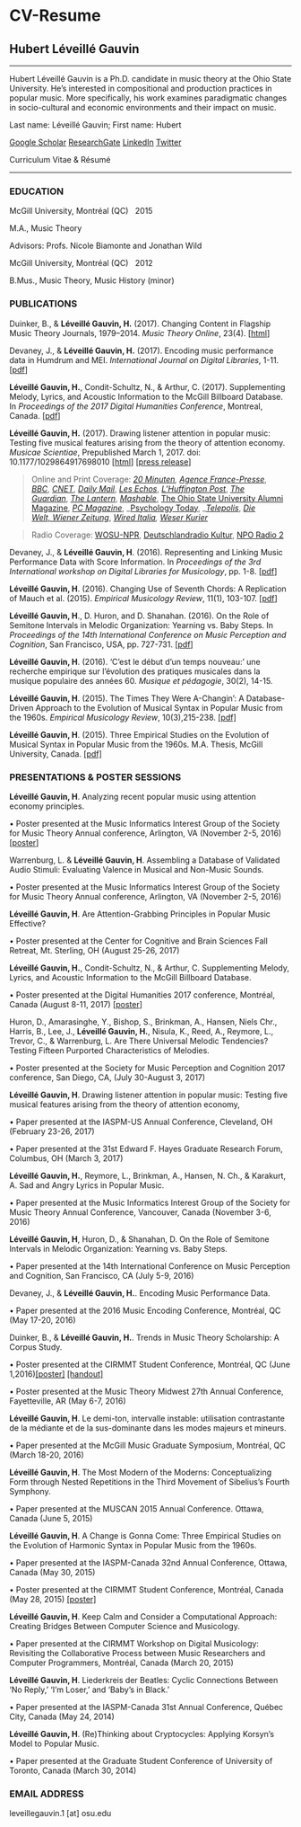# CV-Resume

## Hubert Léveillé Gauvin 

----------------------

Hubert Léveillé Gauvin is a Ph.D. candidate in music theory at the Ohio State University. He’s interested in compositional and production practices in popular music. More specifically, his work examines paradigmatic changes in socio-cultural and economic environments and their impact on music.

Last name: Léveillé Gauvin; First name: Hubert

[Google Scholar](https://goo.gl/Q5D8KA) [ResearchGate](https://www.researchgate.net/profile/Hubert_Leveille_Gauvin) [LinkedIn](https://www.linkedin.com/notifications/) [Twitter](https://twitter.com/hleveillegauvin)

Curriculum Vitae &amp; Résumé

* * *

### **EDUCATION**

McGill University, Montréal (QC)    2015

M.A., Music Theory

Advisors: Profs. Nicole Biamonte and Jonathan Wild

McGill University, Montréal (QC)    2012

B.Mus., Music Theory, Music History (minor)

### **PUBLICATIONS**

Duinker, B., & **Léveillé Gauvin, H.** (2017). Changing Content in Flagship Music Theory Journals, 1979–2014. _Music Theory Online_, 23(4). \[[html](http://mtosmt.org/issues/mto.17.23.4/mto.17.23.4.duinker.html)\]

Devaney, J., & **Léveillé Gauvin, H.** (2017). Encoding music performance data in Humdrum and MEI. _International Journal on Digital Libraries_, 1-11. \[[pdf](https://link.springer.com/content/pdf/10.1007%2Fs00799-017-0229-3.pdf)\]

**Léveillé Gauvin, H.**, Condit-Schultz, N., & Arthur, C. (2017). Supplementing Melody, Lyrics, and Acoustic Information to the McGill Billboard Database. In _Proceedings of the 2017 Digital Humanities Conference_, Montreal, Canada. \[[pdf](https://dh2017.adho.org/abstracts/265/265.pdf)\]

**Léveillé Gauvin, H.** (2017). Drawing listener attention in popular music: Testing five musical features arising from the theory of attention economy. _Musicae Scientiae_, Prepublished March 1, 2017. doi: 10.1177/1029864917698010 \[[html](http://journals.sagepub.com/doi/pdf/10.1177/1029864917698010)\] \[[press release](https://news.osu.edu/news/2017/04/04/streaming-attention/)\]

>Online and Print Coverage: _[20 Minuten](http://www.20min.ch/entertainment/musik/story/Streaming-Portale-veraendern-die-Musik-21501360), [Agence France-Presse](https://www.yahoo.com/news/streaming-booms-songs-getting-faster-study-175455399.html)_, [_BBC_](http://www.bbc.com/news/entertainment-arts-41500692), [_CNET_](http://www.cnet.de/88169533/so-haben-musikstreaming-dienste-die-pop-musik-veraendert ), [_Daily Mail_](http://www.dailymail.co.uk/sciencetech/article-4382802/Music-streaming-killed-80s-ballad.html ), [_Les Echos_](http://www.lesechos.fr/tech-medias/medias/0211950807195-comment-le-streaming-a-tue-les-intros-instrumentales-2078538.php#xtor=CS1-31#yoUUrEiMzgr78sQP.01), [_L’Huffington Post_](http://www.huffingtonpost.it/enzo-mazza/nellera-dello-streaming-le-canzoni-si-accorciano ), [_The Guardian_](https://www.theguardian.com/music/shortcuts/2017/oct/04/spotify-song-intro-streaming-arctic-monkeys-led-zeppelin), [_The Lantern_](http://thelantern.com/2017/04/ohio-state-researcher-discovers-technology-advancements-shorten-pop-music/), [_Mashable_](http://mashable.com/2017/04/06/streaming-instrumental-intros-shorter-attention-study/#6AHlHhpMLaqq), [The Ohio State University Alumni Magazine](https://musiccog.ohio-state.edu/home/data/_uploaded/file/UM_CONT_AlumMagazine_Fall17_0053623_12_upfront.pdf), [_PC Magazine_](http://www.pcmag.com/news/353018/study-music-streaming-services-are-killing-instrumental-int), _[Psychology Today](http://www.psychologytoday.com/blog/the-athletes-way/201704/pop-music-shows-our-attention-spans-are-getting-shorter ), _[_Telepolis_](http://www.heise.de/tp/features/Faster-Pussycat-Play-Play-3679311.html), [_Die Welt, Wiener Zeitung_](http://www.wienerzeitung.at/themen_channel/musik/pop_rock_jazz/936558_Schneller-greller-kuerzer.html), _[Wired Italia](https://www.wired.it/play/musica/2017/05/22/streaming-composizione-canzone-pop/), [Weser Kurier](https://www.weser-kurier.de/deutschland-welt/deutschland-welt-wirtschaft_artikel,-das-intro-ist-am-ende-_arid,1669647.html)_

>Radio Coverage: [WOSU-NPR](http://radio.wosu.org/post/tech-tuesday-music-shadow-brokers-burger-king), [Deutschlandradio Kultur](http://www.deutschlandradiokultur.de/songintros-schneller-zum-hoehepunkt.2177.de.html?dram:article_id=384203), [NPO Radio 2](http://www.nporadio2.nl/deehboshow/gemist/video/4775/liedintro-s-werden-78-korter-waarom)

Devaney, J., & **Léveillé Gauvin, H**. (2016). Representing and Linking Music Performance Data with Score Information. In _Proceedings of the 3rd International_ _workshop_ _on Digital Libraries for Musicology_, pp. 1-8. \[[pdf](http://musiccog.ohio-state.edu/home/data/_uploaded/pdf/p1-devaney.pdf)\]

**Léveillé Gauvin, H**. (2016). Changing Use of Seventh Chords: A Replication of Mauch et al. (2015). _Empirical Musicology Review_, 11(1), 103-107. [\[](../data/_uploaded/pdf/Leveille%20Gauvin_EMR_2016.pdf)[pdf](../data/_uploaded/pdf/Leveille%20Gauvin_EMR_2016.pdf)\]

**Léveillé Gauvin, H**., D. Huron, and D. Shanahan. (2016). On the Role of Semitone Intervals in Melodic Organization: Yearning vs. Baby Steps. In _Proceedings of the 14th International Conference on Music Perception and Cognition_, San Francisco, USA, pp. 727-731. \[[pdf](http://musiccog.ohio-state.edu/home/data/_uploaded/pdf/LeveilleGauvin_ICMPC14_Proceedings.pdf)\]

**Léveillé Gauvin, H**. (2016). ‘C’est le début d’un temps nouveau:’ une recherche empirique sur l’évolution des pratiques musicales dans la musique populaire des années 60. _Musique et pédagogie_, 30(2), 14-15.

**Léveillé Gauvin, H**. (2015). The Times They Were A-Changin’: A Database-Driven Approach to the Evolution of Musical Syntax in Popular Music from the 1960s. _Empirical Musicology Review_, 10(3),215-238. [\[pdf\]](http://emusicology.org/article/view/4467/4150)

**Léveillé Gauvin, H**. (2015). Three Empirical Studies on the Evolution of Musical Syntax in Popular Music from the 1960s. M.A. Thesis, McGill University, Canada. [\[pdf\]](http://digitool.library.mcgill.ca/thesisfile135460.pdf)

### **PRESENTATIONS & POSTER SESSIONS**

**Léveillé Gauvin, H**. Analyzing recent popular music using attention economy principles.

•  Poster presented at the Music Informatics Interest Group of the Society for Music Theory Annual conference, Arlington, VA (November 2-5, 2016) \[[poster](https://musiccog.ohio-state.edu/home/data/_uploaded/pdf/HLG_smt2017_poster.pdf)\]

Warrenburg, L. & **Léveillé Gauvin, H**. Assembling a Database of Validated Audio Stimuli: Evaluating Valence in Musical and Non-Music Sounds.

•  Poster presented at the Music Informatics Interest Group of the Society for Music Theory Annual conference, Arlington, VA (November 2-5, 2016)

**Léveillé Gauvin, H**. Are Attention-Grabbing Principles in Popular Music Effective?

•  Poster presented at the Center for Cognitive and Brain Sciences Fall Retreat, Mt. Sterling, OH (August 25-26, 2017)

**Léveillé Gauvin, H.**, Condit-Schultz, N., & Arthur, C. Supplementing Melody, Lyrics, and Acoustic Information to the McGill Billboard Database.

•  Poster presented at the Digital Humanities 2017 conference, Montréal, Canada (August 8-11, 2017) \[[poster](https://musiccog.ohio-state.edu/home/data/_uploaded/file/LeveilleGauvin-ConditSchultz-Arthur_DH2017_ID265.pdf)\]

Huron, D., Amarasinghe, Y., Bishop, S., Brinkman, A., Hansen, Niels Chr., Harris, B., Lee, J., **Léveillé Gauvin, H.**, Nisula, K., Reed, A., Reymore, L., Trevor, C., & Warrenburg, L. Are There Universal Melodic Tendencies? Testing Fifteen Purported Characteristics of Melodies.

•  Poster presented at the Society for Music Perception and Cognition 2017 conference, San Diego, CA, (July 30-August 3, 2017)

**Léveillé Gauvin, H**. Drawing listener attention in popular music: Testing five musical features arising from the theory of attention economy,

•  Paper presented at the IASPM-US Annual Conference, Cleveland, OH (February 23-26, 2017)

•  Paper presented at the 31st Edward F. Hayes Graduate Research Forum, Columbus, OH (March 3, 2017)

**Léveillé Gauvin, H.**, Reymore, L., Brinkman, A., Hansen, N. Ch., & Karakurt, A. Sad and Angry Lyrics in Popular Music.

•  Paper presented at the Music Informatics Interest Group of the Society for Music Theory Annual Conference, Vancouver, Canada (November 3-6, 2016)

**Léveillé Gauvin, H**, Huron, D., & Shanahan, D. On the Role of Semitone Intervals in Melodic Organization: Yearning vs. Baby Steps. 

•  Paper presented at the 14th International Conference on Music Perception and Cognition, San Francisco, CA (July 5-9, 2016)

Devaney, J., & **Léveillé Gauvin, H.**. Encoding Music Performance Data.

•  Paper presented at the 2016 Music Encoding Conference, Montréal, QC (May 17-20, 2016)

Duinker, B., & **Léveillé Gauvin, H.**. Trends in Music Theory Scholarship: A Corpus Study.

• Poster presented at the CIRMMT Student Conference, Montréal, QC (June 1,2016)[\[poster\]](http://musiccog.ohio-state.edu/home/data/_uploaded/image/hubert/Journal%20Corpus/MTMWposter.pdf) [\[handout\]](http://musiccog.ohio-state.edu/home/data/_uploaded/image/hubert/Journal%20Corpus/handout_docx-combined.pdf)

• Poster presented at the Music Theory Midwest 27th Annual Conference, Fayetteville, AR (May 6-7, 2016)

**Léveillé Gauvin, H**. Le demi-ton, intervalle instable: utilisation contrastante de la médiante et de la sus-dominante dans les modes majeurs et mineurs.

•  Paper presented at the McGill Music Graduate Symposium, Montréal, QC (March 18-20, 2016)

**Léveillé Gauvin, H**. The Most Modern of the Moderns: Conceptualizing Form through Nested Repetitions in the Third Movement of Sibelius’s Fourth Symphony.

•  Paper presented at the MUSCAN 2015 Annual Conference. Ottawa, Canada (June 5, 2015)

**Léveillé Gauvin, H**. A Change is Gonna Come: Three Empirical Studies on the Evolution of Harmonic Syntax in Popular Music from the 1960s.

•  Paper presented at the IASPM-Canada 32nd Annual Conference, Ottawa, Canada (May 30, 2015)

•  Poster presented at the CIRMMT Student Conference, Montréal, Canada (May 28, 2015) [\[poster\]](http://musiccog.ohio-state.edu/home/data/_uploaded/image/hubert/HubertLeveilleGauvin_CIRMMTPOSTER.pdf)

**Léveillé Gauvin, H**. Keep Calm and Consider a Computational Approach: Creating Bridges Between Computer Science and Musicology.

•  Paper presented at the CIRMMT Workshop on Digital Musicology: Revisiting the Collaborative Process between Music Researchers and Computer Programmers, Montréal, Canada (March 20, 2015)

**Léveillé Gauvin, H**. Liederkreis der Beatles: Cyclic Connections Between ‘No Reply,’ ‘I’m Loser,’ and ‘Baby’s in Black.’

•  Paper presented at the IASPM-Canada 31st Annual Conference, Québec City, Canada (May 24, 2014)

**Léveillé Gauvin, H**. (Re)Thinking about Cryptocycles: Applying Korsyn’s Model to Popular Music.

•  Paper presented at the Graduate Student Conference of University of Toronto, Canada (March 30, 2014) 

### **EMAIL ADDRESS**

leveillegauvin.1 \[at\] osu.edu
